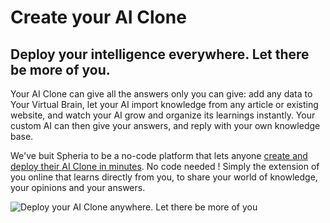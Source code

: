 # Create your AI Clone

## Deploy your intelligence everywhere. Let there be more of you.

Your AI Clone can give all the answers only you can give: add any data to Your Virtual Brain, let your AI import knowledge from any article or existing website, and watch your AI grow and organize its learnings instantly.
Your custom AI can then give your answers, and reply with your own knowledge base.

We've buit Spheria to be a no-code platform that lets anyone [create and deploy their AI Clone in minutes](https://spheria.ai?ref=github). No code needed ! Simply the extension of you online that learns directly from you, to share your world of knowledge, your opinions and your answers.

![Deploy your AI Clone anywhere. Let there be more of you](https://miro.medium.com/v2/resize:fit:1400/format:webp/1*kzTLASG2Mcld8lSYBmytUQ.png)

